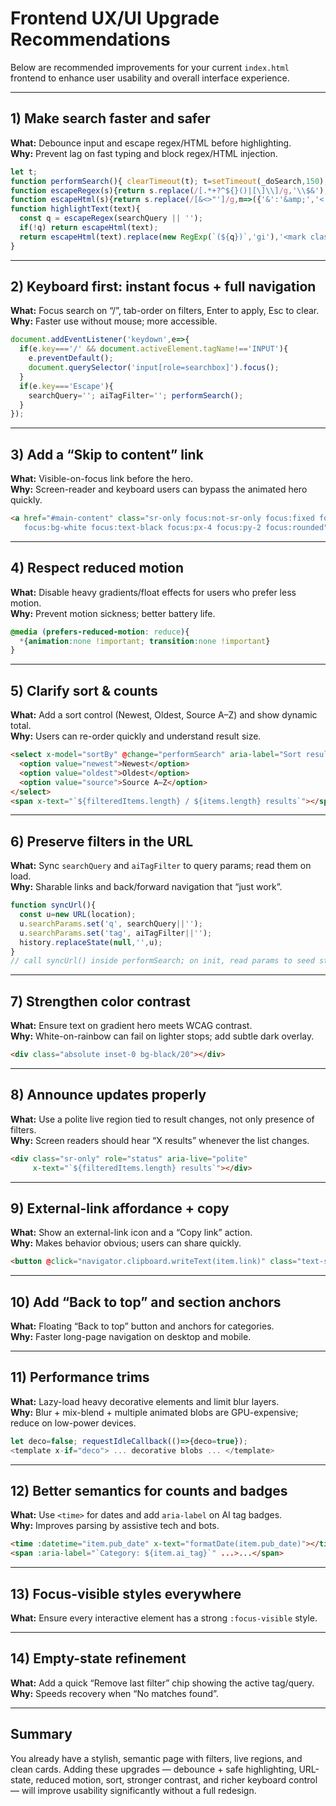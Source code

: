 # Frontend UX/UI Upgrade Recommendations

Below are recommended improvements for your current `index.html` frontend to enhance user usability and overall interface experience.

---

## 1) Make search faster and safer
**What:** Debounce input and escape regex/HTML before highlighting.  
**Why:** Prevent lag on fast typing and block regex/HTML injection.

```js
let t; 
function performSearch(){ clearTimeout(t); t=setTimeout(_doSearch,150); }
function escapeRegex(s){return s.replace(/[.*+?^${}()|[\]\\]/g,'\\$&');}
function escapeHtml(s){return s.replace(/[&<>"']/g,m=>({'&':'&amp;','<':'&lt;','>':'&gt;','"':'&quot;',"'":'&#39;'}[m]));}
function highlightText(text){
  const q = escapeRegex(searchQuery || '');
  if(!q) return escapeHtml(text);
  return escapeHtml(text).replace(new RegExp(`(${q})`,'gi'),'<mark class="search-highlight">$1</mark>');
}
```

---

## 2) Keyboard first: instant focus + full navigation
**What:** Focus search on “/”, tab-order on filters, Enter to apply, Esc to clear.  
**Why:** Faster use without mouse; more accessible.

```js
document.addEventListener('keydown',e=>{
  if(e.key==='/' && document.activeElement.tagName!=='INPUT'){
    e.preventDefault();
    document.querySelector('input[role=searchbox]').focus();
  }
  if(e.key==='Escape'){
    searchQuery=''; aiTagFilter=''; performSearch();
  }
});
```

---

## 3) Add a “Skip to content” link
**What:** Visible-on-focus link before the hero.  
**Why:** Screen-reader and keyboard users can bypass the animated hero quickly.

```html
<a href="#main-content" class="sr-only focus:not-sr-only focus:fixed focus:top-4 focus:left-4 
   focus:bg-white focus:text-black focus:px-4 focus:py-2 focus:rounded">Skip to content</a>
```

---

## 4) Respect reduced motion
**What:** Disable heavy gradients/float effects for users who prefer less motion.  
**Why:** Prevent motion sickness; better battery life.

```css
@media (prefers-reduced-motion: reduce){
  *{animation:none !important; transition:none !important}
}
```

---

## 5) Clarify sort & counts
**What:** Add a sort control (Newest, Oldest, Source A–Z) and show dynamic total.  
**Why:** Users can re-order quickly and understand result size.

```html
<select x-model="sortBy" @change="performSearch" aria-label="Sort results">
  <option value="newest">Newest</option>
  <option value="oldest">Oldest</option>
  <option value="source">Source A–Z</option>
</select>
<span x-text="`${filteredItems.length} / ${items.length} results`"></span>
```

---

## 6) Preserve filters in the URL
**What:** Sync `searchQuery` and `aiTagFilter` to query params; read them on load.  
**Why:** Sharable links and back/forward navigation that “just work”.

```js
function syncUrl(){
  const u=new URL(location); 
  u.searchParams.set('q', searchQuery||''); 
  u.searchParams.set('tag', aiTagFilter||''); 
  history.replaceState(null,'',u);
}
// call syncUrl() inside performSearch; on init, read params to seed state
```

---

## 7) Strengthen color contrast
**What:** Ensure text on gradient hero meets WCAG contrast.  
**Why:** White-on-rainbow can fail on lighter stops; add subtle dark overlay.

```html
<div class="absolute inset-0 bg-black/20"></div>
```

---

## 8) Announce updates properly
**What:** Use a polite live region tied to result changes, not only presence of filters.  
**Why:** Screen readers should hear “X results” whenever the list changes.

```html
<div class="sr-only" role="status" aria-live="polite" 
     x-text="`${filteredItems.length} results`"></div>
```

---

## 9) External-link affordance + copy
**What:** Show an external-link icon and a “Copy link” action.  
**Why:** Makes behavior obvious; users can share quickly.

```html
<button @click="navigator.clipboard.writeText(item.link)" class="text-sm underline">Copy link</button>
```

---

## 10) Add “Back to top” and section anchors
**What:** Floating “Back to top” button and anchors for categories.  
**Why:** Faster long-page navigation on desktop and mobile.

---

## 11) Performance trims
**What:** Lazy-load heavy decorative elements and limit blur layers.  
**Why:** Blur + mix-blend + multiple animated blobs are GPU-expensive; reduce on low-power devices.

```js
let deco=false; requestIdleCallback(()=>{deco=true});
<template x-if="deco"> ... decorative blobs ... </template>
```

---

## 12) Better semantics for counts and badges
**What:** Use `<time>` for dates and add `aria-label` on AI tag badges.  
**Why:** Improves parsing by assistive tech and bots.

```html
<time :datetime="item.pub_date" x-text="formatDate(item.pub_date)"></time>
<span :aria-label="`Category: ${item.ai_tag}`" ...>...</span>
```

---

## 13) Focus-visible styles everywhere
**What:** Ensure every interactive element has a strong `:focus-visible` style.

---

## 14) Empty-state refinement
**What:** Add a quick “Remove last filter” chip showing the active tag/query.  
**Why:** Speeds recovery when “No matches found”.

---

## Summary
You already have a stylish, semantic page with filters, live regions, and clean cards. Adding these upgrades — debounce + safe highlighting, URL-state, reduced motion, sort, stronger contrast, and richer keyboard control — will improve usability significantly without a full redesign.
